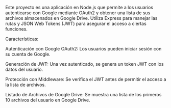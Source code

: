 Este proyecto es una aplicación en Node.js que permite a los usuarios autenticarse con Google mediante OAuth2 y obtener una lista de sus archivos almacenados en Google Drive. Utiliza Express para manejar las rutas y JSON Web Tokens (JWT) para asegurar el acceso a ciertas funciones.

Características:

Autenticación con Google OAuth2: Los usuarios pueden iniciar sesión con su cuenta de Google.

Generación de JWT: Una vez autenticado, se genera un token JWT con los datos del usuario.

Protección con Middleware: Se verifica el JWT antes de permitir el acceso a la lista de archivos.

Listado de Archivos de Google Drive: Se muestra una lista de los primeros 10 archivos del usuario en Google Drive.
